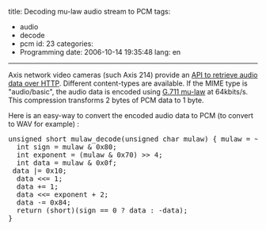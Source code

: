 title: Decoding mu-law audio stream to PCM
tags:
  - audio
  - decode
  - pcm
id: 23
categories:
  - Programming
date: 2006-10-14 19:35:48
lang: en
---

Axis network video cameras (such Axis 214) provide an [API to retrieve audio data over HTTP](http://www2.axis.com/files/developer/camera/audio.pdf).
Different content-types are available. If the MIME type is "audio/basic", the audio data is encoded using [G.711 mu-law](http://en.wikipedia.org/wiki/Mu-law) at 64kbits/s.
This compression transforms 2 bytes of PCM data to 1 byte.

Here is an easy-way to convert the encoded audio data to PCM (to convert to WAV for example) :

<pre>unsigned short mulaw_decode(unsigned char mulaw) { mulaw = ~mulaw;
  int sign = mulaw &amp; 0x80;
  int exponent = (mulaw &amp; 0x70) &gt;&gt; 4;
  int data = mulaw &amp; 0x0f;
 data |= 0x10;
  data &lt;&lt;= 1;
  data += 1;
  data &lt;&lt;= exponent + 2;
  data -= 0x84;
  return (short)(sign == 0 ? data : -data);
}
</pre>